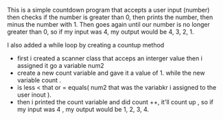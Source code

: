 This is a simple countdown program that accepts a user input (number) then checks if the number is greater than 0,
then prints the number, then minus the number with 1. Then goes again until our number is no longer greater than 0,
so if my input was 4, my output would be 4, 3, 2, 1.

I also added a while loop by creating a countup method
- first i created a scanner class that acceps an interger value
then i assigned it go a variable num2
- create a new count variable and gave it a value of 1. while the new variable count .
- is less < that or = equals( num2 that was the variabkr i assigned to the user inout ).
- then i printed the count variable and did count ++, it'll count up , so if my input was 4 , my output would be 1, 2, 3, 4.